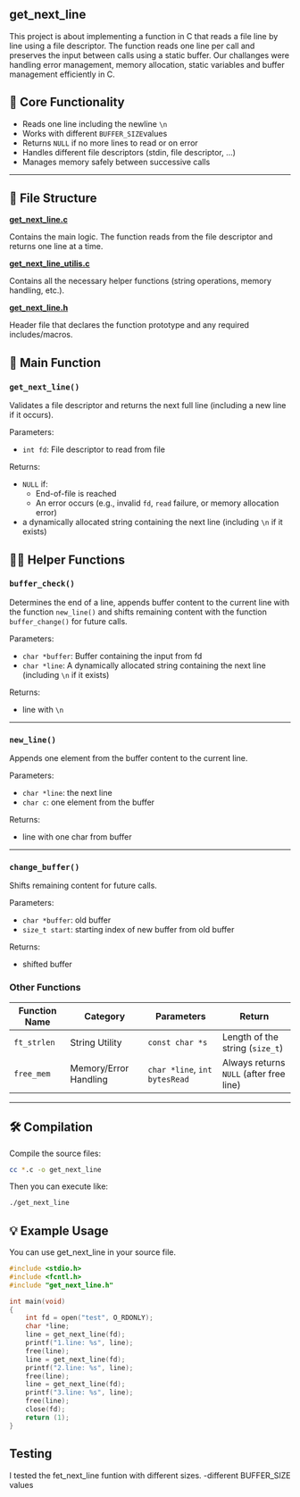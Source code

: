 ## get_next_line
This project is about implementing a function in C that reads a file line by line using a file descriptor.
The function reads one line per call and preserves the input between calls using a static buffer. Our challanges were handling error management, memory allocation, static variables and buffer management efficiently in C.

## 🧠 Core Functionality

- Reads one line including the newline ```\n```
- Works with different ```BUFFER_SIZE```values
- Returns ```NULL``` if no more lines to read or on error 
- Handles different file descriptors (stdin, file descriptor, ...)
- Manages memory safely between successive calls
---

## 📁 File Structure
[**get_next_line.c**](get_next_line.c)

 Contains the main logic. The function reads from the file descriptor and returns one line at a time.

[**get_next_line_utilis.c**](get_next_line_utilis.c)

  Contains all the necessary helper functions (string operations, memory handling, etc.).
  
[**get_next_line.h**](get_next_line.h)

  Header file that declares the function prototype and any required includes/macros.
## 🔧 Main Function

### ```get_next_line()```

Validates a file descriptor and returns the next full line (including a new line if it occurs).

Parameters:

- ```int fd```: File descriptor to read from file

Returns:
- `NULL` if:
  - End-of-file is reached
  - An error occurs (e.g., invalid `fd`, `read` failure, or memory allocation error)
- a dynamically allocated string containing the next line (including `\n` if it exists)

##  🔧🔧 Helper Functions

### ```buffer_check()```

Determines the end of a line, appends buffer content to the current line with the function ```new_line()``` and shifts remaining content with the function ```buffer_change()``` for future calls.

Parameters:

- ```char *buffer```: Buffer containing the input from fd
- ```char *line```: A dynamically allocated string containing the next line (including `\n` if it exists)

Returns:
- line with ```\n```
  
---
### ```new_line()```

Appends one element from the buffer content to the current line.

Parameters:

- ```char *line```: the next line
- ```char c```: one element from the buffer

Returns:
- line with one char from buffer

---

### ```change_buffer()```

Shifts remaining content for future calls.

Parameters:

- ```char *buffer```: old buffer
- ```size_t start```: starting index of new buffer from old buffer

Returns:
- shifted buffer

### Other Functions


| Function Name    | Category              | Parameters                                                 | Return                                  |
|------------------|------------------------|------------------------------------------------------------|-----------------------------------------|
| `ft_strlen`      | String Utility         | `const char *s`                                            | Length of the string (`size_t`)         |
| `free_mem`       | Memory/Error Handling  | `char *line`, `int bytesRead`                              | Always returns `NULL` (after free line) |
---
## 🛠️ Compilation
Compile the source files:
```bash
cc *.c -o get_next_line
```
Then you can execute like:
```bash
./get_next_line

```
## 💡 Example Usage
You can use get_next_line in your source file.
```c
#include <stdio.h>
#include <fcntl.h>
#include "get_next_line.h"

int	main(void)
{
	int fd = open("test", O_RDONLY);
	char *line;
	line = get_next_line(fd);
	printf("1.line: %s", line);
	free(line);
	line = get_next_line(fd);
	printf("2.line: %s", line);
	free(line);
	line = get_next_line(fd);
	printf("3.line: %s", line);
	free(line);
	close(fd);
	return (1);
}
```
## Testing
I tested the fet_next_line funtion with different sizes.
-different BUFFER_SIZE values

